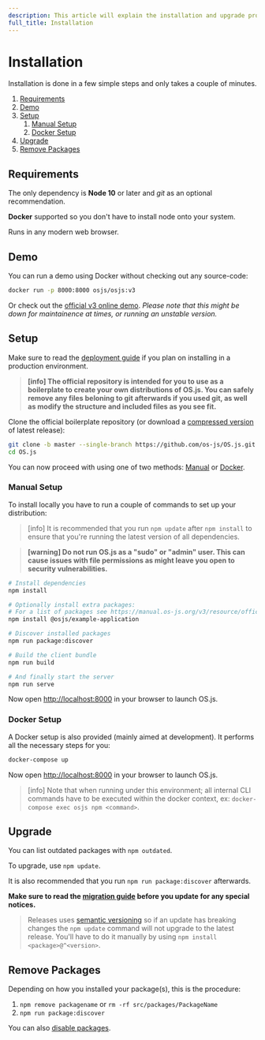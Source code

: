 ```yaml
---
description: This article will explain the installation and upgrade procedures.
full_title: Installation
---
```


# Installation

Installation is done in a few simple steps and only takes a couple of minutes.

1. [Requirements](#requirements)
2. [Demo](#demo)
3. [Setup](#setup)
    1. [Manual Setup](#manual-setup)
    2. [Docker Setup](#docker-setup)
4. [Upgrade](#upgrade)
5. [Remove Packages](#remove-packages)

## Requirements

The only dependency is **Node 10** or later and *git* as an optional recommendation.

**Docker** supported so you don't have to install node onto your system.

Runs in any modern web browser.

## Demo

You can run a demo using Docker without checking out any source-code:

```bash
docker run -p 8000:8000 osjs/osjs:v3
```

Or check out the [official v3 online demo](https://demo.os-js.org/v3/). *Please note that this might be down for maintainence at times, or running an unstable version.*

## Setup

Make sure to read the [deployment guide](../guide/deploy/README.md) if you plan on installing in a production environment.

> **[info] The official repository is intended for you to use as a boilerplate to create your own distributions of OS.js. You can safely remove any files beloning to git afterwards if you used git, as well as modify the structure and included files as you see fit.**

Clone the official boilerplate repository (or download a [compressed version](https://github.com/os-js/OS.js/releases) of latest release):

```bash
git clone -b master --single-branch https://github.com/os-js/OS.js.git
cd OS.js
```

You can now proceed with using one of two methods: [Manual](#manual-setup) or [Docker](#docker-setup).

### Manual Setup

To install locally you have to run a couple of commands to set up your distribution:

> [info] It is recommended that you run `npm update` after `npm install` to ensure that you're running the latest version of all dependencies.

<!-- -->

> **[warning] Do not run OS.js as a "sudo" or "admin" user. This can cause issues with file permissions as might leave you open to security vulnerabilities.**

```bash
# Install dependencies
npm install

# Optionally install extra packages:
# For a list of packages see https://manual.os-js.org/v3/resource/official/
npm install @osjs/example-application

# Discover installed packages
npm run package:discover

# Build the client bundle
npm run build

# And finally start the server
npm run serve
```

Now open [http://localhost:8000](http://localhost:8000) in your browser to launch OS.js.

### Docker Setup

A Docker setup is also provided (mainly aimed at development). It performs all the necessary steps for you:

```bash
docker-compose up
```

Now open [http://localhost:8000](http://localhost:8000) in your browser to launch OS.js.

> [info] Note that when running under this environment; all internal CLI commands have to be executed within the docker context, ex: `docker-compose exec osjs npm <command>`.

## Upgrade

You can list outdated packages with `npm outdated`.

To upgrade, use `npm update`.

It is also recommended that you run `npm run package:discover` afterwards.

**Make sure to read the [migration guide](../guide/migrate/README.md) before you update for any special notices.**

> Releases uses [semantic versioning](https://semver.org/) so if an update has breaking changes the `npm update` command will not upgrade to the latest release. You'll have to do it manually by using `npm install <package>@^<version>`.

## Remove Packages

Depending on how you installed your package(s), this is the procedure:

1. `npm remove packagename` or `rm -rf src/packages/PackageName`
2. `npm run package:discover`

You can also [disable packages](../guide/cli/README.md#disabling-packages).
